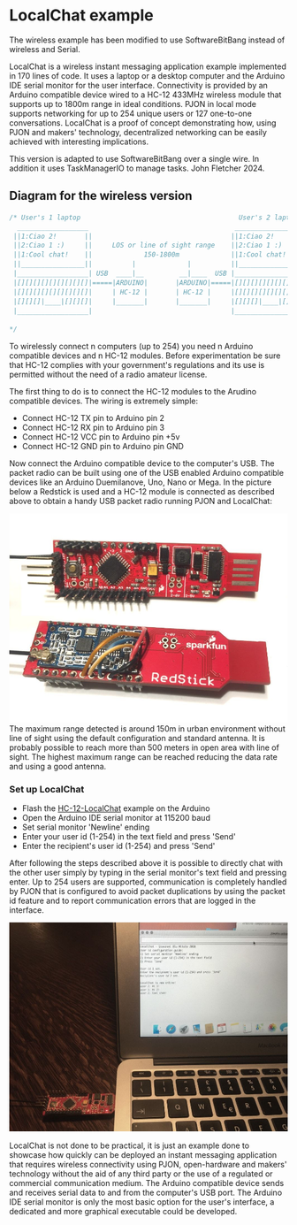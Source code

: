 # LocalChat example

The wireless example has been modified to use SoftwareBitBang instead of wireless and Serial.

LocalChat is a wireless instant messaging application example implemented in 170 lines of code. It uses a laptop or a desktop computer and the Arduino IDE serial monitor for the user interface. Connectivity is provided by an Arduino compatible device wired to a HC-12 433MHz wireless module that supports up to 1800m range in ideal conditions. PJON in local mode supports networking for up to 254 unique users or 127 one-to-one conversations. LocalChat is a proof of concept demonstrating how, using PJON and makers' technology, decentralized networking can be easily achieved with interesting implications.

This version is adapted to use SoftwareBitBang over a single wire. In addition it uses TaskManagerIO to manage tasks. John Fletcher 2024.

## Diagram for the wireless version

```cpp  
/* User's 1 laptop                                        User's 2 laptop
  __________________                                     __________________
 ||1:Ciao 2!       ||                                   ||1:Ciao 2!       ||
 ||2:Ciao 1 :)     ||     LOS or line of sight range    ||2:Ciao 1 :)     ||
 ||1:Cool chat!    ||             150-1800m             ||1:Cool chat!    ||
 ||________________||          |             |          ||________________||
 |__________________| USB  ____|__         __|____  USB |__________________|
 |[][][][][][][][][]|=====|ARDUINO|       |ARDUINO|=====|[][][][][][][][][]|
 |[][][][][][][][][]|     | HC-12 |       | HC-12 |     |[][][][][][][][][]|
 |[][][]|____|[][][]|     |_______|       |_______|     |[][][]|____|[][][]|
 |__________________|                                   |__________________|

*/
```

To wirelessly connect n computers (up to 254) you need n Arduino compatible devices and n HC-12 modules. Before experimentation be sure that HC-12 complies with your government's regulations and its use is permitted without the need of a radio amateur license.

The first thing to do is to connect the HC-12 modules to the Arudino compatible devices. The wiring is extremely simple:
- Connect HC-12 TX pin to Arduino pin 2
- Connect HC-12 RX pin to Arduino pin 3
- Connect HC-12 VCC pin to Arduino pin +5v
- Connect HC-12 GND pin to Arduino pin GND

Now connect the Arduino compatible device to the computer's USB. The packet radio can be built using one of the USB enabled Arduino compatible devices like an Arduino Duemilanove, Uno, Nano or Mega. In the picture below a Redstick is used and a HC-12 module is connected as described above to obtain a handy USB packet radio running PJON and LocalChat:

![PJON HC-12 packet radio](images/redstick-hc12-PJON.jpg)
The maximum range detected is around 150m in urban environment without line of sight using the default configuration and standard antenna. It is probably possible to reach more than 500 meters in open area with line of sight. The highest maximum range can be reached reducing the data rate and using a good antenna.

### Set up LocalChat
- Flash the [HC-12-LocalChat](HC-12-LocalChat.ino) example on the Arduino
- Open the Arduino IDE serial monitor at 115200 baud
- Set serial monitor 'Newline' ending
- Enter your user id (1-254) in the text field and press 'Send'
- Enter the recipient's user id (1-254) and press 'Send'

After following the steps described above it is possible to directly chat with the other user simply by typing in the serial monitor's text field and pressing enter. Up to 254 users are supported, communication is completely handled by PJON that is configured to avoid packet duplications by using the packet id feature and to report communication errors that are logged in the interface.

![PJON HC-12 packet radio](images/LocalChat.jpg)

LocalChat is not done to be practical, it is just an example done to showcase how quickly can be deployed an instant messaging application that requires wireless connectivity using PJON, open-hardware and makers' technology without the aid of any third party or the use of a regulated or commercial communication medium. The Arduino compatible device sends and receives serial data to and from the computer's USB port. The Arduino IDE serial monitor is only the most basic option for the user's interface, a dedicated and more graphical executable could be developed.
